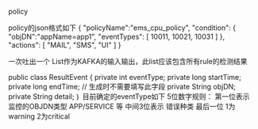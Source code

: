 policy

policy的json格式如下
 {
    "policyName":"ems_cpu_policy",
    "condition": {
        "objDN":"appName=app1",
        "eventTypes": [
            10011,
            10021,
            10031
        ]
    },
    "actions": [
        "MAIL",
        "SMS",
        "UI"
    ]
}





一次吐出一个 List<ResultEvent >作为KAFKA的输入输出，此list应该包含所有rule的检测结果
 
public class ResultEvent {
    private int eventType;
    private long startTime;
    private long endTime; // 生成时不需要填写此字段
    private String objDN;
    private String detail;
｝
目前确定的eventType如下
5位数字规则：
第一位表示 监控的OBJDN类型 APP/SERVICE 等
中间3位表示 错误种类
最后一位 1为warning 2为critical
 